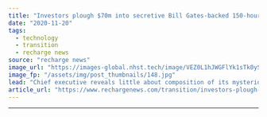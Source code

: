 ```yaml
---
title: "Investors plough $70m into secretive Bill Gates-backed 150-hour-battery start-up Form Energy"
date: "2020-11-20"
tags: 
  - technology
  - transition
  - recharge news
source: "recharge news"
image_url: "https://images-global.nhst.tech/image/VEZ0L1hJWGFlYk1sTk0yS0VtTEhSMC9jQk9jV1pJelFNd1JRRDRZcExnST0=/nhst/binary/90417b87ad7719111024d7805540c7a3"
image_fp: "/assets/img/post_thumbnails/148.jpg"
lead: "Chief executive reveals little about composition of its mysterious technology, other than to say that all the materials used are cheap, abundant and safe"
article_url: "https://www.rechargenews.com/transition/investors-plough-70m-into-secretive-bill-gates-backed-150-hour-battery-start-up-form-energy/2-1-916743"
---
```


---
